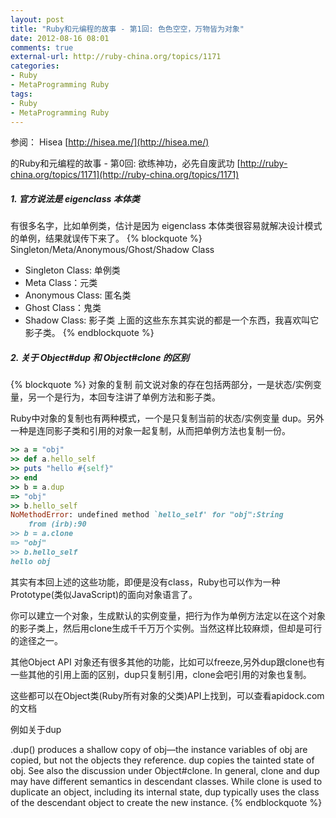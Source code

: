 ```yaml
---
layout: post
title: "Ruby和元编程的故事 - 第1回: 色色空空，万物皆为对象"
date: 2012-08-16 08:01
comments: true
external-url: http://ruby-china.org/topics/1171
categories: 
- Ruby
- MetaProgramming Ruby
tags: 
- Ruby
- MetaProgramming Ruby
---
```


参阅：
Hisea [http://hisea.me/](http://hisea.me/) 

的Ruby和元编程的故事 - 第0回: 欲练神功，必先自废武功 [http://ruby-china.org/topics/1171](http://ruby-china.org/topics/1171)


##### 1. 官方说法是 eigenclass 本体类
有很多名字，比如单例类，估计是因为 eigenclass 本体类很容易就解决设计模式的单例，结果就误传下来了。
{% blockquote %}
Singleton/Meta/Anonymous/Ghost/Shadow Class

   * Singleton Class: 单例类
   * Meta Class：元类
   * Anonymous Class: 匿名类
   * Ghost Class：鬼类
   * Shadow Class: 影子类
上面的这些东东其实说的都是一个东西，我喜欢叫它 影子类。
{% endblockquote %}

<!--more-->

##### 2. 关于 Object#dup 和 Object#clone 的区别
{% blockquote %}
对象的复制
前文说对象的存在包括两部分，一是状态/实例变量，另一个是行为，本回专注讲了单例方法和影子类。

Ruby中对象的复制也有两种模式，一个是只复制当前的状态/实例变量 dup。另外一种是连同影子类和引用的对象一起复制，从而把单例方法也复制一份。
``` ruby
>> a = "obj"
>> def a.hello_self
>> puts "hello #{self}"
>> end
>> b = a.dup
=> "obj"
>> b.hello_self
NoMethodError: undefined method `hello_self' for "obj":String
    from (irb):90
>> b = a.clone
=> "obj"
>> b.hello_self
hello obj
```

其实有本回上述的这些功能，即便是没有class，Ruby也可以作为一种Prototype(类似JavaScript)的面向对象语言了。

你可以建立一个对象，生成默认的实例变量，把行为作为单例方法定以在这个对象的影子类上，然后用clone生成千千万万个实例。当然这样比较麻烦，但却是可行的途径之一。

其他Object API
对象还有很多其他的功能，比如可以freeze,另外dup跟clone也有一些其他的引用上面的区别，dup只复制引用，clone会吧引用的对象也复制。

这些都可以在Object类(Ruby所有对象的父类)API上找到，可以查看apidock.com的文档

例如关于dup

.dup() produces a shallow copy of obj—the instance variables of obj are copied, but not the objects they reference. dup copies the tainted state of obj. See also the discussion under Object#clone. In general, clone and dup may have different semantics in descendant classes. While clone is used to duplicate an object, including its internal state, dup typically uses the class of the descendant object to create the new instance.
{% endblockquote %}
